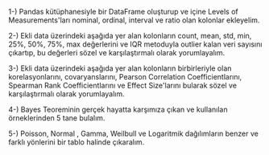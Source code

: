 1-) Pandas kütüphanesiyle bir DataFrame oluşturup ve içine Levels of Measurements'ları nominal, ordinal, interval ve ratio olan kolonlar ekleyelim.

2-) Ekli data üzerindeki aşağıda yer alan kolonların count, mean, std, min, 25%, 50%, 75%, max değerlerini ve IQR metoduyla outlier kalan veri sayısını çıkartıp, bu değerleri sözel ve karşılaştırmalı olarak yorumlayalım. 

3-) Ekli data üzerindeki aşağıda yer alan kolonların birbirleriyle olan korelasyonlarını, covaryanslarını, Pearson Correlation Coefficientlarını, Spearman Rank Coefficientlarını ve Effect Size'larını bularak sözel ve karşılaştırmalı olarak yorumlayalım.

4-) Bayes Teoreminin gerçek hayatta karşımıza çıkan ve kullanılan örneklerinden 5 tane bulalım.

5-) Poisson, Normal , Gamma, Weilbull ve Logaritmik dağılımların benzer ve farklı yönlerini bir tablo halinde çıkaralım.
